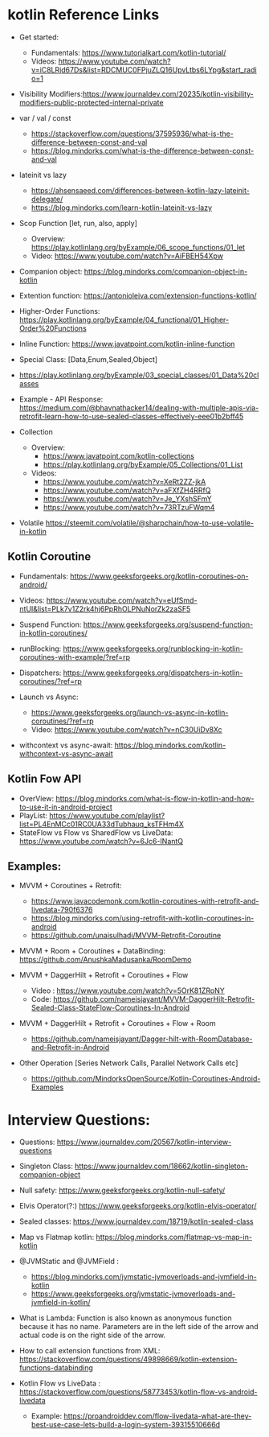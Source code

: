 # kotlin Reference Links

- Get started:
  - Fundamentals: https://www.tutorialkart.com/kotlin-tutorial/
  - Videos: https://www.youtube.com/watch?v=iC8LRjd67Ds&list=RDCMUC0FPjuZLQ16UpvLtbs6LYpg&start_radio=1

- Visibility Modifiers:https://www.journaldev.com/20235/kotlin-visibility-modifiers-public-protected-internal-private
  
- var / val / const
  - https://stackoverflow.com/questions/37595936/what-is-the-difference-between-const-and-val
  - https://blog.mindorks.com/what-is-the-difference-between-const-and-val

- lateinit vs lazy
  - https://ahsensaeed.com/differences-between-kotlin-lazy-lateinit-delegate/
  - https://blog.mindorks.com/learn-kotlin-lateinit-vs-lazy
  
- Scop Function [let, run, also, apply]
  - Overview: https://play.kotlinlang.org/byExample/06_scope_functions/01_let
  - Video: https://www.youtube.com/watch?v=AiFBEH54Xpw  

- Companion object: https://blog.mindorks.com/companion-object-in-kotlin  
- Extention function: https://antonioleiva.com/extension-functions-kotlin/
- Higher-Order Functions: https://play.kotlinlang.org/byExample/04_functional/01_Higher-Order%20Functions
- Inline Function: https://www.javatpoint.com/kotlin-inline-function

- Special Class: [Data,Enum,Sealed,Object]
- https://play.kotlinlang.org/byExample/03_special_classes/01_Data%20classes
- Example - API Response: https://medium.com/@bhavnathacker14/dealing-with-multiple-apis-via-retrofit-learn-how-to-use-sealed-classes-effectively-eee01b2bff45
  
- Collection
  - Overview: 
    - https://www.javatpoint.com/kotlin-collections
    - https://play.kotlinlang.org/byExample/05_Collections/01_List
  - Videos:
    - https://www.youtube.com/watch?v=XeRt2ZZ-jkA
    - https://www.youtube.com/watch?v=aFXfZH4RRfQ
    - https://www.youtube.com/watch?v=Je_YXshSFmY
    - https://www.youtube.com/watch?v=73RTzuFWqm4
  
 - Volatile	https://steemit.com/volatile/@sharpchain/how-to-use-volatile-in-kotlin
  
## Kotlin Coroutine
  - Fundamentals: https://www.geeksforgeeks.org/kotlin-coroutines-on-android/
  - Videos: https://www.youtube.com/watch?v=eUfSmd-ntUI&list=PLk7v1Z2rk4hj6PpRhOLPNuNorZk2zaSF5
   
- Suspend Function: https://www.geeksforgeeks.org/suspend-function-in-kotlin-coroutines/
   
- runBlocking: https://www.geeksforgeeks.org/runblocking-in-kotlin-coroutines-with-example/?ref=rp
   
- Dispatchers: https://www.geeksforgeeks.org/dispatchers-in-kotlin-coroutines/?ref=rp
   
- Launch vs Async: 
     - https://www.geeksforgeeks.org/launch-vs-async-in-kotlin-coroutines/?ref=rp
     - Video: https://www.youtube.com/watch?v=nC30UiDv8Xc

- withcontext vs async-await: https://blog.mindorks.com/kotlin-withcontext-vs-async-await
     
## Kotlin Fow API
- OverView: https://blog.mindorks.com/what-is-flow-in-kotlin-and-how-to-use-it-in-android-project
- PlayList: https://www.youtube.com/playlist?list=PL4EnMCc01RC0UA33dTubhauq_ksTFHm4X
- StateFlow vs Flow vs SharedFlow vs LiveData: https://www.youtube.com/watch?v=6Jc6-INantQ

## Examples:
  - MVVM + Coroutines + Retrofit: 
    - https://www.javacodemonk.com/kotlin-coroutines-with-retrofit-and-livedata-790f6376
    - https://blog.mindorks.com/using-retrofit-with-kotlin-coroutines-in-android
    - https://github.com/unaisulhadi/MVVM-Retrofit-Coroutine
        
  - MVVM + Room + Coroutines + DataBinding: https://github.com/AnushkaMadusanka/RoomDemo

- MVVM + DaggerHilt + Retrofit + Coroutines + Flow
    - Video : https://www.youtube.com/watch?v=5OrK81ZRoNY
    - Code: https://github.com/nameisjayant/MVVM-DaggerHilt-Retrofit-Sealed-Class-StateFlow-Coroutines-In-Android

 - MVVM + DaggerHilt + Retrofit + Coroutines + Flow + Room
    - https://github.com/nameisjayant/Dagger-hilt-with-RoomDatabase-and-Retrofit-in-Android     
  
 - Other Operation [Series Network Calls, Parallel Network Calls etc]
    - https://github.com/MindorksOpenSource/Kotlin-Coroutines-Android-Examples


# Interview Questions:

  - Questions: https://www.journaldev.com/20567/kotlin-interview-questions
  
  - Singleton Class: https://www.journaldev.com/18662/kotlin-singleton-companion-object
  
  - Null safety: https://www.geeksforgeeks.org/kotlin-null-safety/
  
  - Elvis Operator(?:) https://www.geeksforgeeks.org/kotlin-elvis-operator/
  
  - Sealed classes: https://www.journaldev.com/18719/kotlin-sealed-class
  
  - Map vs Flatmap kotlin: https://blog.mindorks.com/flatmap-vs-map-in-kotlin

  - @JVMStatic and @JVMField : 
     - https://blog.mindorks.com/jvmstatic-jvmoverloads-and-jvmfield-in-kotlin
     - https://www.geeksforgeeks.org/jvmstatic-jvmoverloads-and-jvmfield-in-kotlin/
  
  - What is Lambda: Function is also known as anonymous function because it has no name. Parameters are in the left side of the arrow and actual code is on the right side of the arrow.
  
  - How to call extension functions from XML: https://stackoverflow.com/questions/49898669/kotlin-extension-functions-databinding

- Kotlin Flow vs LiveData : https://stackoverflow.com/questions/58773453/kotlin-flow-vs-android-livedata
  - Example: https://proandroiddev.com/flow-livedata-what-are-they-best-use-case-lets-build-a-login-system-39315510666d





